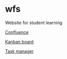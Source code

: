 # wfs
Website for student learning

[Confluence](https://github.com/Trayfan/wfsl/wiki/)

[Kanban board](https://github.com/Trayfan/wfsl/projects/1)

[Task manager](https://github.com/Trayfan/wfsl/issues)


